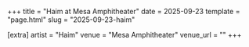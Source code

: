 +++
title = "Haim at Mesa Amphitheater"
date = 2025-09-23
template = "page.html"
slug = "2025-09-23-haim"

[extra]
artist = "Haim"
venue = "Mesa Amphitheater"
venue_url = ""
+++

